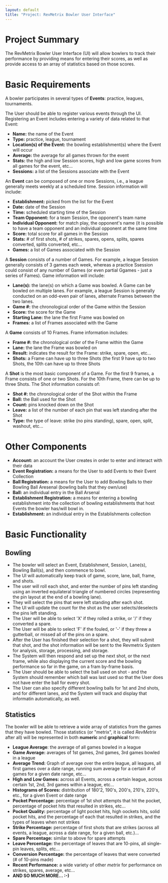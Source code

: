 ```yaml
---
layout: default
title: "Project: RevMetrix Bowler User Interface"
---
```


Project Summary
===============
The RevMetrix Bowler User Interface (UI) will allow bowlers to track their performance by providing means for entering their scores, as well as provide access to an array of statistics based on those scores.

Basic Requirements
==================

A bowler participates in several types of **Events**: practice, leagues, tournaments.

The User should be able to register various events through the UI.  Registering an Event includes entering a variety of data related to that Event:

-	**Name:** the name of the Event
-	**Type:** practice, league, tournament
-	**Location(s) of the Event:** the bowling establishment(s) where the Event will occur
-	**Average:** the average for all games thrown for the event
-	**Stats:** the high and low Session scores, high and low game scores from all games for the event, etc...
-	**Sessions:** a list of the Sessions associate with the Event

An **Event** can be composed of one or more Sessions, i.e., a league generally meets weekly at a scheduled time.  Session information will include:
-	**Establishment:** picked from the list for the Event
-	**Date:** date of the Session
-	**Time:** scheduled starting time of the Session
-	**Team Opponent:** for a team Session, the opponent's team name
-	**Individual Opponent:** for match play, the opponent's name (it is possible to have a team opponent and an individual opponent at the same time
-	**Score:** total score for all games in the Session
-	**Stats:** # of first shots, # of strikes, spares, opens, splits, spares converted, splits converted, etc...
-	**Games:** a list of Games associated with the Session

A **Session** consists of a number of Games.  For example, a league Session generally consists of 3 games each week, whereas a practice Ssession could consist of any number of Games (or even partial Ggames - just a series of Fames).  Game information will include:
-	**Lane(s):** the lane(s) on which a Game was bowled.  A Game can be bowled on multiple lanes.  For example, a league Session is generally conducted on an odd-even pair of lanes, alternate Frames between the two lanes.
-	**Game #:** the chronological order of the Game within the Session
-	**Score:** the score for the Game
-	**Starting Lane:** the lane the first Frame was bowled on
-	**Frames:** a list of Frames associated with the Game

A **Game** consists of 10 Frames. Frame information includes:
-	**Frame #:** the chronological order of the Frame within the Game
-	**Lane:** the lane the Frame was bowled on
-	**Result:** indicates the result for the Frame: strike, spare, open, etc...
-	**Shots:** a Frame can have up to three Shots (the first 9 have up to two Shots, the 10th can have up to three Shots

A **Shot** is the most basic component of a Game.  For the first 9 frames, a Frame consists of one or two Shots.  For the 10th Frame, there can be up to three Shots.  The Shot information consists of:
- 	**Shot #:** the chronological order of the Shot within the Frame
-	**Ball:** the Ball used for the Shot
-	**Count:** pins knocked down on the Shot
-	**Leave:**  a list of the number of each pin that was left standing after the Shot
-	**Type:** the type of leave: strike (no pins standing), spare, open, split, washout, etc...


Other Components
================
-	**Account:** an account the User creates in order to enter and interact with their data
-	**Event Registration:** a means for the User to add Events to their Event Collection
-	**Ball Registration:** a means for the User to add Bowling Balls to their Bowling Ball Aresenal (bowling balls that they own/use)
-	**Ball:** an individual entry in the Ball Arsenal
-	**Establishment Registration:** a means for entering a bowling establishment into the collection of bowling establishments that host Events the bowler has/will bowl in.
-	**Establishment:** an individual entry in the Establishments collection



Basic Functionality
===================

## Bowling

-	The bowler will select an Event, Establishment, Session, Lane(s), Bowling Ball(s), and then commence to bowl.
-	The UI will automatically keep track of game, score, lane, ball, frame, and shots.
-	The user will roll each shot, and enter the number of pins left standing using an inverted equilateral triangle of numbered circles	(representing the pin layout at the end of a bowling lane).
-	They will select the pins that were left standing after each shot.
-	The UI will update the count for the shot as the user selects/deselects the pins left standing.
-	The User will be able to select 'X' if they rolled a strike, or '/' if they converted a spare.
-	The User will be able to select 'F' if the fouled, or '-' if they threw a gutterball, or missed all of the pins on a spare.
-	After the User has finished their selection for a shot, they will submit that shot, and the shot information will be sent to the Revmetrix System for analysis, storage, processing, and storage.
-	The System will then respond and set up the next shot, or the next frame, while also displaying the current score and the bowling performance so far in the game, on a fram by-frame basis.
-	The User should be able to select the ball used on shot - and the System should remember which ball was last used so that the User does not have enter the ball for every shot.
-	The User can also specify different bowling balls for 1st and 2nd shots, and for different lanes, and the System will track and display that informatin automatically, as well.

## Statistics

The bowler will be able to retrieve a wide array of statistics from the games that they have bowled.  Those statistics (or "metrix", it is called *RevMetrix* after all) will be represented in both **numeric** and **graphical** form:

-	**League Average**: the average of all games bowled in a league
-	**Game Average:** averages of 1st games, 2nd games, 3rd games bowled in a league
-	**Average Trend:** Graph of average over the entire league, all leagues, all first games over a date range, running sum average for a certain # of games for a given date range, etc...
-	**High and Low Games:** across all Events, across a certain league, across certain 1st, 2nd, 3rd games within a league, etc...
-	**Histograms of Scores:** distribution of 180'2, 190's, 200's, 210's, 220's, etc., for a given Event or date range
-	**Pocket Percentage:** percentage of 1st shot attempts that hit the pocket, percentage of pocket hits that resulted in strikes, etc...
-	**Pocket Quality:** percentage of light pocket hits, high oockets hits, solid pocket hits, and the percentage of each that resulted in strikes, and the types of leaves when not strikes
-	**Strike Percentage:** percentage of first shots that are strikes (across all events, a league, across a date range, for a given ball, etc.)...
-	**Spare Percentage:** similar to above for spare attempts
-	**Leave Percentage:** the percentage of leaves that are 10-pins, all single-pin leaves, splits, etc...
-	**Conversion Percentage:** the percentage of leaves that were converted (# of 10-pins made)
-	**Recent Performance:** a wide variety of other *metrix* for performance on strikes, spares, average, etc...
-	**AND SO MUCH MORE...  :-)**